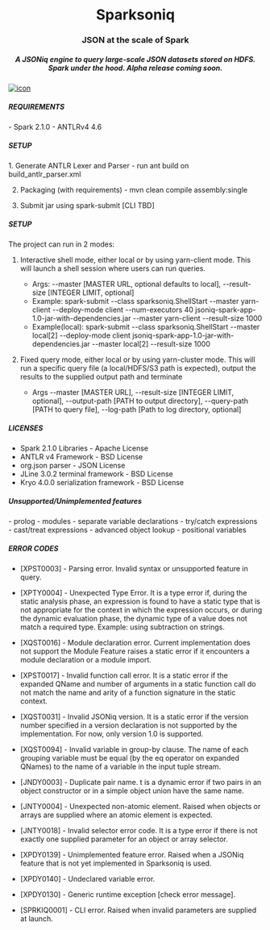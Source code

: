 <h1 align="center">Sparksoniq</h1>

<h3 align="center">JSON at the scale of Spark </h3>

<h5 align="center">A JSONiq engine to query large-scale JSON datasets stored on HDFS. Spark under the hood. Alpha release coming soon. </h5>


<a href="https://ibb.co/j5nnB5"><img src="https://preview.ibb.co/nQPpPQ/icon.png" alt="icon" border="0"></a>

<h5>REQUIREMENTS</h5>
- Spark 2.1.0
- ANTLRv4 4.6


<h5>SETUP</h5>
1. Generate ANTLR Lexer and Parser - run ant build on build_antlr_parser.xml

2. Packaging (with requirements) - mvn clean compile assembly:single

3. Submit jar using spark-submit [CLI TBD]


<h5>SETUP</h5>
The project can run in 2 modes:

1. Interactive shell mode, either local or by using yarn-client mode.
This will launch a shell session where users can run queries.

    - Args: --master [MASTER URL, optional defaults to local], --result-size [INTEGER LIMIT, optional]
    - Example:   spark-submit --class sparksoniq.ShellStart   --master yarn-client  --deploy-mode client --num-executors 40  jsoniq-spark-app-1.0-jar-with-dependencies.jar --master yarn-client --result-size 1000
    - Example(local): spark-submit --class sparksoniq.ShellStart  --master local[2]  --deploy-mode client jsoniq-spark-app-1.0-jar-with-dependencies.jar  --master local[2] --result-size 1000

2. Fixed query mode, either local or by using yarn-cluster mode. 
This will run a specific query file (a local/HDFS/S3 path is expected), output the results to the supplied output path and terminate
    - Args --master [MASTER URL], --result-size [INTEGER LIMIT, optional], --output-path [PATH to output directory],
    --query-path [PATH to query file], --log-path [Path to log directory, optional]
    

<h5>LICENSES</h5>

- Spark 2.1.0 Libraries - Apache License
- ANTLR v4 Framework - BSD License
- org.json parser - JSON License
- JLine 3.0.2 terminal framework - BSD License
- Kryo 4.0.0 serialization framework - BSD License

<h5>Unsupported/Unimplemented features</h5>
- prolog
- modules
- separate variable declarations
- try/catch expressions
- cast/treat expressions
- advanced object lookup
- positional variables


<h5>ERROR CODES</h5>

- [XPST0003] - Parsing error. 
Invalid syntax or unsupported feature in query.

- [XPTY0004] - Unexpected Type Error. 
It is a type error if, during the static analysis phase, 
an expression is found to have a static type that is not
appropriate for the context in which the expression occurs, 
or during the dynamic evaluation phase, the dynamic type of 
a value does not match a required type. 
Example: using subtraction on strings.

- [XQST0016] - Module declaration error. 
Current implementation does not support the Module Feature 
raises a static error if it encounters a module declaration 
or a module import.

- [XPST0017] - Invalid function call error. 
It is a static error if the expanded QName and number 
of arguments in a static function call do not match 
the name and arity of a function signature in the static context.

- [XQST0031] - Invalid JSONiq version. It is a static error 
if the version number specified in a version declaration 
is not supported by the implementation. For now, only version 1.0 is supported.

- [XQST0094] - Invalid variable in group-by clause. 
The name of each grouping variable must be equal 
(by the eq operator on expanded QNames) to the name of a 
variable in the input tuple stream.

- [JNDY0003] - Duplicate pair name. t is a dynamic error if two pairs in an object
 constructor or in a simple object union have the same name.

- [JNTY0004] - Unexpected non-atomic element. Raised when objects 
or arrays are supplied where an atomic element is expected. 

- [JNTY0018] - Invalid selector error code. 
It is a type error if there is not exactly one supplied parameter 
for an object or array selector.

- [XPDY0139] - Unimplemented feature error. Raised when a JSONiq feature 
that is not yet implemented in Sparksoniq is used.

- [XPDY0140] - Undeclared variable error.

- [XPDY0130] - Generic runtime exception [check error message].

- [SPRKIQ0001] - CLI error. Raised when invalid parameters are supplied at launch.